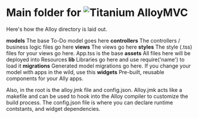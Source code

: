 
Main folder for ![Titanium Alloy](http://en.wikipedia.org/wiki/Titanium_alloy)MVC
=========================================

Here's how the Alloy directory is laid out.

**models**              The base To-Do model goes here
**controllers**         The controllers / business logic files go here
**views**               The views go here
**styles**              The style (.tss) files for your views go here. App.tss is the base
**assets**              All files here will be deployed into Resources
**lib**                 Libraries go here and use require('name') to load it
**migrations**			    Generated model migrations go here.  If you change your model with apps in the wild, use this
**widgets**				      Pre-built, reusable components for your Ally apps.

Also, in the root is the alloy.jmk file and config.json.  Alloy.jmk acts like a makefile and can be used to hook into the Alloy compiler to customize the build process. The config.json file is where you can declare runtime contstants, and widget dependencies.

